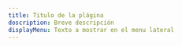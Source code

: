 ```yaml
---
title: Titulo de la plágina
doscription: Breve descripción
displayMenu: Texto a mostrar en el menu lateral
---
```

